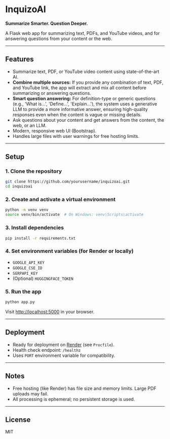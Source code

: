 # InquizoAI

**Summarize Smarter. Question Deeper.**

A Flask web app for summarizing text, PDFs, and YouTube videos, and for answering questions from your content or the web.

---

## Features

- Summarize text, PDF, or YouTube video content using state-of-the-art AI.
- **Combine multiple sources:** If you provide any combination of text, PDF, and YouTube link, the app will extract and mix all content before summarizing or answering questions.
- **Smart question answering:** For definition-type or generic questions (e.g., 'What is...', 'Define...', 'Explain...'), the system uses a generative LLM to provide a more informative answer, ensuring high-quality responses even when the content is vague or missing details.
- Ask questions about your content and get answers from the content, the web, or an LLM.
- Modern, responsive web UI (Bootstrap).
- Handles large files with user warnings for free hosting limits.

---

## Setup

### 1. Clone the repository

```bash
git clone https://github.com/yourusername/inquizoai.git
cd inquizoai
```

### 2. Create and activate a virtual environment

```bash
python -m venv venv
source venv/bin/activate  # On Windows: venv\Scripts\activate
```

### 3. Install dependencies

```bash
pip install -r requirements.txt
```

### 4. Set environment variables (for Render or locally)

- `GOOGLE_API_KEY`
- `GOOGLE_CSE_ID`
- `SERPAPI_KEY`
- (Optional) `HUGGINGFACE_TOKEN`

### 5. Run the app

```bash
python app.py
```

Visit [http://localhost:5000](http://localhost:5000) in your browser.

---

## Deployment

- Ready for deployment on [Render](https://render.com/) (see `Procfile`).
- Health check endpoint: `/healthz`
- Uses `PORT` environment variable for compatibility.

---

## Notes

- Free hosting (like Render) has file size and memory limits. Large PDF uploads may fail.
- All processing is ephemeral; no persistent storage is used.

---

## License

MIT 